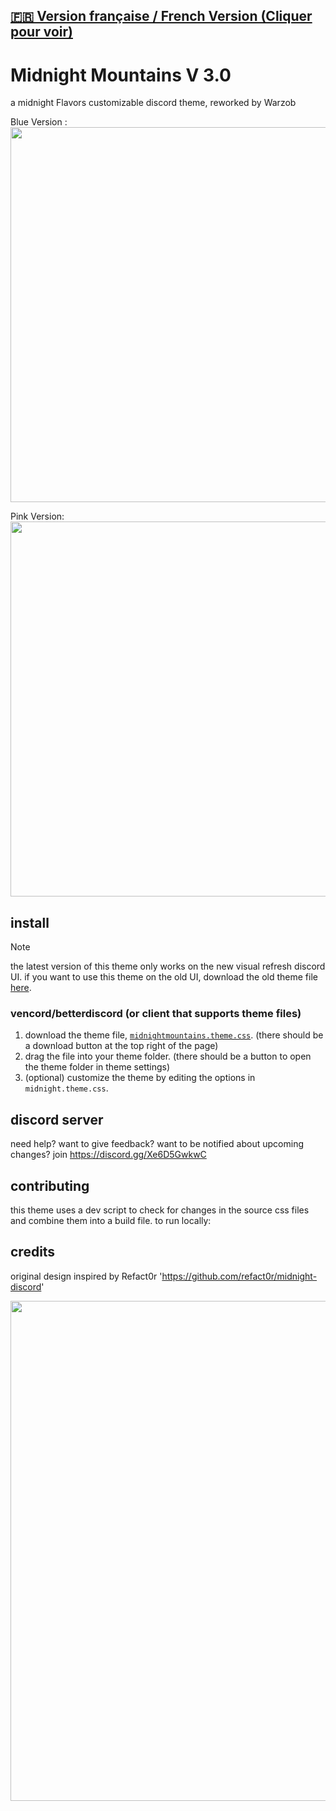 

## [**🇫🇷 Version française / French Version (Cliquer pour voir)**](/README_FR.md)

# Midnight Mountains V 3.0

a midnight Flavors customizable discord theme, reworked by Warzob


Blue Version : 
<img width=600 src="https://github.com/Warzob/MidnightFlavor/blob/main/SRC/blue.png?raw=true">

Pink Version:
<img width=600 src="https://github.com/Warzob/MidnightFlavor/blob/main/SRC/pink.png?raw=true">



## install

> [!NOTE]  
> the latest version of this theme only works on the new visual refresh discord UI. if you want to use this theme on the old UI, download the old theme file [here](https://github.com/refact0r/midnight-discord/blob/master/archive/midnight.theme.css).

### vencord/betterdiscord (or client that supports theme files)

1. download the theme file, [`midnightmountains.theme.css`](https://github.com/Warzob/MidnightFlavor/blob/main/themes/midnightmountain-blue.theme.css). (there should be a download button at the top right of the page)
2. drag the file into your theme folder. (there should be a button to open the theme folder in theme settings)
3. (optional) customize the theme by editing the options in `midnight.theme.css`.


## discord server

need help? want to give feedback? want to be notified about upcoming changes? join <https://discord.gg/Xe6D5GwkwC>

## contributing

this theme uses a dev script to check for changes in the source css files and combine them into a build file. to run locally:


## credits

original design inspired by  Refact0r '<https://github.com/refact0r/midnight-discord>' 

<img width=800 src="https://github.com/refact0r/midnight-discord/raw/master/assets/screenshot1.png">
